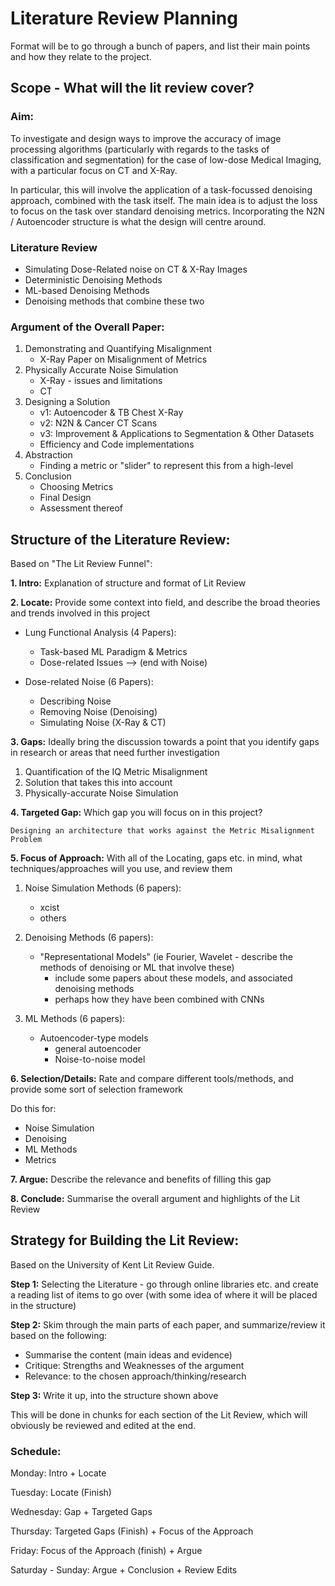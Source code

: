 # Literature Review Planning
Format will be to go through a bunch of papers, and list their main points and how they relate to the project.

## Scope - What will the lit review cover?
### Aim: 
To investigate and design ways to improve the accuracy of image processing algorithms (particularly with regards to the tasks of classification and segmentation) for the case of low-dose Medical Imaging, with a particular focus on CT and X-Ray.

In particular, this will involve the application of a task-focussed denoising approach, combined with the task itself. The main idea is to adjust the loss to focus on the task over standard denoising metrics. Incorporating the N2N / Autoencoder structure is what the design will centre around.

### Literature Review
- Simulating Dose-Related noise on CT & X-Ray Images
- Deterministic Denoising Methods
- ML-based Denoising Methods
- Denoising methods that combine these two

### Argument of the Overall Paper:
1. Demonstrating and Quantifying Misalignment
    - X-Ray Paper on Misalignment of Metrics
2. Physically Accurate Noise Simulation
    - X-Ray - issues and limitations
    - CT
3. Designing a Solution
    - v1: Autoencoder & TB Chest X-Ray
    - v2: N2N & Cancer CT Scans
    - v3: Improvement & Applications to Segmentation & Other Datasets
    - Efficiency and Code implementations
4. Abstraction
    - Finding a metric or "slider" to represent this from a high-level
5. Conclusion
    - Choosing Metrics
    - Final Design
    - Assessment thereof

## Structure of the Literature Review:
Based on "The Lit Review Funnel":

__1. Intro:__ Explanation of structure and format of Lit Review

__2. Locate:__ Provide some context into field, and describe the broad theories and trends involved in this project

- Lung Functional Analysis (4 Papers):
    - Task-based ML Paradigm & Metrics
    - Dose-related Issues --> (end with Noise)

- Dose-related Noise (6 Papers):
    - Describing Noise
    - Removing Noise (Denoising)
    - Simulating Noise (X-Ray & CT)

__3. Gaps:__ Ideally bring the discussion towards a point that you identify 
gaps in research or areas that need further investigation

1. Quantification of the IQ Metric Misalignment
2. Solution that takes this into account
3. Physically-accurate Noise Simulation

__4. Targeted Gap:__ Which gap you will focus on in this project?

    Designing an architecture that works against the Metric Misalignment Problem

__5. Focus of Approach:__ With all of the Locating, gaps etc. in mind, what techniques/approaches will you use, and review them

1. Noise Simulation Methods (6 papers):
    - xcist
    - others

2. Denoising Methods (6 papers):
    - "Representational Models" (ie Fourier, Wavelet - describe the methods of denoising or ML that involve these)
        - include some papers about these models, and associated denoising methods
        - perhaps how they have been combined with CNNs

3. ML Methods (6 papers):
    - Autoencoder-type models
        - general autoencoder
        - Noise-to-noise model


__6. Selection/Details:__ Rate and compare different tools/methods, and provide some sort of selection framework

Do this for:
- Noise Simulation
- Denoising
- ML Methods
- Metrics


__7. Argue:__ Describe the relevance and benefits of filling this gap

__8. Conclude:__ Summarise the overall argument and highlights of the Lit Review

## Strategy for Building the Lit Review:
Based on the University of Kent Lit Review Guide.

__Step 1:__ Selecting the Literature - go through online libraries etc. and create a reading list of items to go over (with some idea of where it will be placed in the structure)

__Step 2:__ Skim through the main parts of each paper, and summarize/review it based on the following:
- Summarise the content (main ideas and evidence)
- Critique: Strengths and Weaknesses of the argument
- Relevance: to the chosen approach/thinking/research

__Step 3:__ Write it up, into the structure shown above

This will be done in chunks for each section of the Lit Review, which will obviously be reviewed and edited at the end.

### Schedule:

Monday: Intro + Locate

Tuesday: Locate (Finish)

Wednesday: Gap + Targeted Gaps

Thursday: Targeted Gaps (Finish) + Focus of the Approach

Friday: Focus of the Approach (finish) + Argue

Saturday - Sunday: Argue + Conclusion + Review Edits

